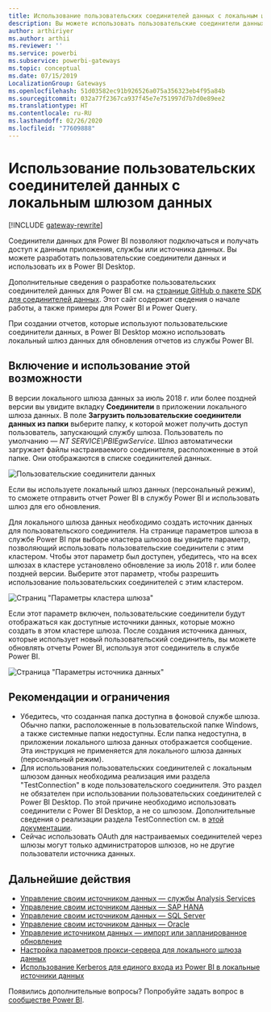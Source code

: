 ```yaml
---
title: Использование пользовательских соединителей данных с локальным шлюзом данных
description: Вы можете использовать пользовательские соединители данных с локальным шлюзом данных.
author: arthiriyer
ms.author: arthii
ms.reviewer: ''
ms.service: powerbi
ms.subservice: powerbi-gateways
ms.topic: conceptual
ms.date: 07/15/2019
LocalizationGroup: Gateways
ms.openlocfilehash: 51d03582ec91b926526a075a356323eb4f95a84b
ms.sourcegitcommit: 032a77f2367ca937f45e7e751997d7b7d0e89ee2
ms.translationtype: HT
ms.contentlocale: ru-RU
ms.lasthandoff: 02/26/2020
ms.locfileid: "77609888"
---
```

# <a name="use-custom-data-connectors-with-the-on-premises-data-gateway"></a>Использование пользовательских соединителей данных с локальным шлюзом данных

[!INCLUDE [gateway-rewrite](includes/gateway-rewrite.md)]

Соединители данных для Power BI позволяют подключаться и получать доступ к данным приложения, службы или источника данных. Вы можете разработать пользовательские соединители данных и использовать их в Power BI Desktop.

Дополнительные сведения о разработке пользовательских соединителей данных для Power BI см. на [странице GitHub о пакете SDK для соединителей данных](https://aka.ms/dataconnectors). Этот сайт содержит сведения о начале работы, а также примеры для Power BI и Power Query.

При создании отчетов, которые используют пользовательские соединители данных, в Power BI Desktop можно использовать локальный шлюз данных для обновления отчетов из службы Power BI.

## <a name="enable-and-use-this-capability"></a>Включение и использование этой возможности

В версии локального шлюза данных за июль 2018 г. или более поздней версии вы увидите вкладку **Соединители** в приложении локального шлюза данных. В поле **Загрузить пользовательские соединители данных из папки** выберите папку, к которой может получить доступ пользователь, запускающий службу шлюза. Пользователь по умолчанию — *NT SERVICE\PBIEgwService*. Шлюз автоматически загружает файлы настраиваемого соединителя, расположенные в этой папке. Они отображаются в списке соединителей данных.

![Пользовательские соединители данных](media/service-gateway-custom-connectors/gateway-onprem-customconnector1.png)

Если вы используете локальный шлюз данных (персональный режим), то сможете отправить отчет Power BI в службу Power BI и использовать шлюз для его обновления.

Для локального шлюза данных необходимо создать источник данных для пользовательского соединителя. На странице параметров шлюза в службе Power BI при выборе кластера шлюзов вы увидите параметр, позволяющий использовать пользовательские соединители с этим кластером. Чтобы этот параметр был доступен, убедитесь, что на всех шлюзах в кластере установлено обновление за июль 2018 г. или более поздней версии. Выберите этот параметр, чтобы разрешить использование пользовательских соединителей с этим кластером.

![Страниц "Параметры кластера шлюза"](media/service-gateway-custom-connectors/gateway-onprem-customconnector2.png)

Если этот параметр включен, пользовательские соединители будут отображаться как доступные источники данных, которые можно создать в этом кластере шлюза. После создания источника данных, которые использует новый пользовательский соединитель, вы можете обновлять отчеты Power BI, используя этот соединитель в службе Power BI.

![Страница "Параметры источника данных"](media/service-gateway-custom-connectors/gateway-onprem-customconnector3.png)

## <a name="considerations-and-limitations"></a>Рекомендации и ограничения

* Убедитесь, что созданная папка доступна в фоновой службе шлюза. Обычно папки, расположенные в пользовательской папке Windows, а также системные папки недоступны. Если папка недоступна, в приложении локального шлюза данных отображается сообщение. Эта инструкция не применяется для локального шлюза данных (персональный режим).
* Для использования пользовательских соединителей с локальным шлюзом данных необходима реализация ими раздела "TestConnection" в коде пользовательского соединителя. Это раздел не обязателен при использовании пользовательских соединителей с Power BI Desktop. По этой причине необходимо использовать соединители с Power BI Desktop, а не со шлюзом. Дополнительные сведения о реализации раздела TestConnection см. в [этой документации](https://github.com/Microsoft/DataConnectors/blob/master/docs/m-extensions.md#implementing-testconnection-for-gateway-support).
* Сейчас использовать OAuth для настраиваемых соединителей через шлюзы могут только администраторов шлюзов, но не другие пользователи источника данных.

## <a name="next-steps"></a>Дальнейшие действия

* [Управление своим источником данных — службы Analysis Services](service-gateway-enterprise-manage-ssas.md)  
* [Управление своим источником данных — SAP HANA](service-gateway-enterprise-manage-sap.md)  
* [Управление своим источником данных — SQL Server](service-gateway-enterprise-manage-sql.md)  
* [Управление своим источником данных — Oracle](service-gateway-onprem-manage-oracle.md)  
* [Управление источником данных — импорт или запланированное обновление](service-gateway-enterprise-manage-scheduled-refresh.md)
* [Настройка параметров прокси-сервера для локального шлюза данных](/data-integration/gateway/service-gateway-proxy)
* [Использование Kerberos для единого входа из Power BI в локальные источники данных](service-gateway-sso-kerberos.md)  

Появились дополнительные вопросы? Попробуйте задать вопрос в [сообществе Power BI](https://community.powerbi.com/).
